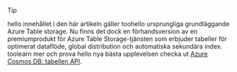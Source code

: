 > [!TIP]
> hello innehållet i den här artikeln gäller toohello ursprungliga grundläggande Azure Table storage. Nu finns det dock en förhandsversion av en premiumprodukt för Azure Table Storage-tjänsten som erbjuder tabeller för optimerat dataflöde, global distribution och automatiska sekundära index. toolearn mer och prova hello nya bästa upplevelsen checka ut [Azure Cosmos DB: tabellen API](https://aka.ms/premiumtables).
>
